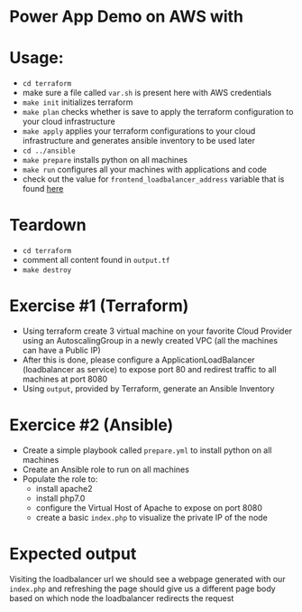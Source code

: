 # Power App Demo on AWS with 

# Usage:
- `cd terraform`
- make sure a file called `var.sh` is present here with AWS credentials 
- `make init` initializes terraform
- `make plan` checks whether is save to apply the terraform configuration to your cloud infrastructure
- `make apply` applies your terraform configurations to your cloud infrastructure and generates ansible inventory to be used later
- `cd ../ansible`
- `make prepare` installs python on all machines
- `make run` configures all your machines with applications and code
- check out the value for `frontend_loadbalancer_address` variable that is found [here](ansible/hosts.ini)

# Teardown
- `cd terraform`
- comment all content found in `output.tf`
- `make destroy`

# Exercise #1 (Terraform)
- Using terraform create 3 virtual machine on your favorite Cloud Provider using an AutoscalingGroup in a newly created VPC (all the machines can have a Public IP) 
- After this is done, please configure a ApplicationLoadBalancer (loadbalancer as service) to expose port 80 and redirest traffic to all machines at port 8080
- Using `output`, provided by Terraform, generate an Ansible Inventory

# Exercice #2 (Ansible)
- Create a simple playbook called `prepare.yml` to install python on all machines
- Create an Ansible role to run on all machines
- Populate the role to:
    - install apache2
    - install php7.0
    - configure the Virtual Host of Apache to expose on port 8080
    - create a basic `index.php` to visualize the private IP of the node

# Expected output
Visiting the loadbalancer url we should see a webpage generated with our `index.php` and refreshing the page should give us a different page body based on which node the loadbalancer redirects the request
